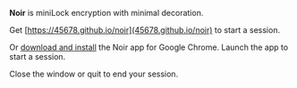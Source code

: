 __Noir__ is miniLock encryption with minimal decoration.

Get [https://45678.github.io/noir](45678.github.io/noir) to start a session.

Or [download and install](https://45678.github.io/noir/Noir.crx) the Noir app for Google Chrome. Launch the app to start a session.

Close the window or quit to end your session.
